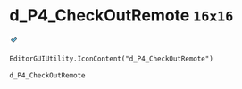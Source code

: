 # d_P4_CheckOutRemote `16x16`
<img src="/img/d_P4_CheckOutRemote.png" width=16 height=16>

``` CSharp
EditorGUIUtility.IconContent("d_P4_CheckOutRemote")
```
```
d_P4_CheckOutRemote
```
